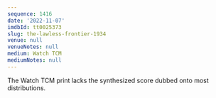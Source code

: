```yaml
---
sequence: 1416
date: '2022-11-07'
imdbId: tt0025373
slug: the-lawless-frontier-1934
venue: null
venueNotes: null
medium: Watch TCM
mediumNotes: null
---
```



The Watch TCM print lacks the synthesized score dubbed onto most distributions.
